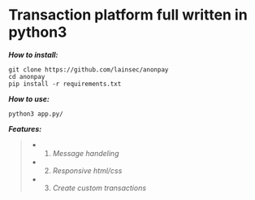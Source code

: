 # Transaction platform full written in python3

_**How to install:**_
```
git clone https://github.com/lainsec/anonpay
cd anonpay
pip install -r requirements.txt
```

_**How to use:**_
```
python3 app.py/
```

_**Features:**_
> - 1. _Message handeling_
> - 2. _Responsive html/css_
> - 3. _Create custom transactions_


